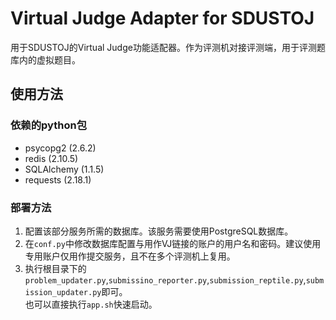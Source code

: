 Virtual Judge Adapter for SDUSTOJ
==

用于SDUSTOJ的Virtual Judge功能适配器。作为评测机对接评测端，用于评测题库内的虚拟题目。  

## 使用方法

### 依赖的python包

* psycopg2 (2.6.2)
* redis (2.10.5)
* SQLAlchemy (1.1.5)
* requests (2.18.1)

### 部署方法
1. 配置该部分服务所需的数据库。该服务需要使用PostgreSQL数据库。
2. 在`conf.py`中修改数据库配置与用作VJ链接的账户的用户名和密码。建议使用专用账户仅用作提交服务，且不在多个评测机上复用。
2. 执行根目录下的`problem_updater.py`,`submissino_reporter.py`,`submission_reptile.py`,`submission_updater.py`即可。  
也可以直接执行`app.sh`快速启动。
